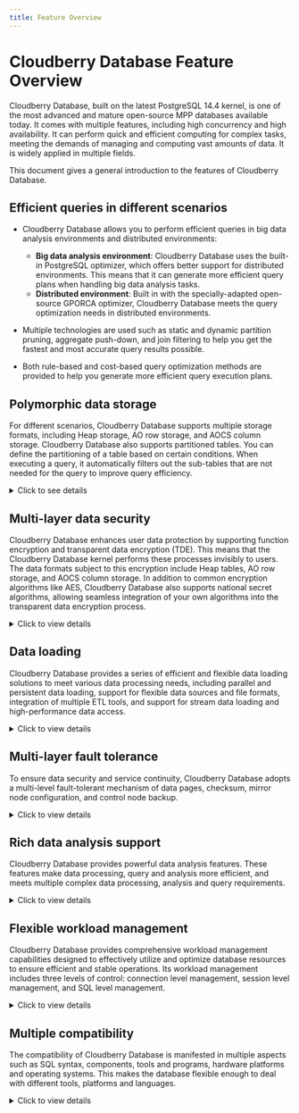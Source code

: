 ```yaml
---
title: Feature Overview
---
```


# Cloudberry Database Feature Overview

Cloudberry Database, built on the latest PostgreSQL 14.4 kernel, is one of the most advanced and mature open-source MPP databases available today. It comes with multiple features, including high concurrency and high availability. It can perform quick and efficient computing for complex tasks, meeting the demands of managing and computing vast amounts of data. It is widely applied in multiple fields.

This document gives a general introduction to the features of Cloudberry Database.

## Efficient queries in different scenarios

- Cloudberry Database allows you to perform efficient queries in big data analysis environments and distributed environments:

    - **Big data analysis environment**: Cloudberry Database uses the built-in PostgreSQL optimizer, which offers better support for distributed environments. This means that it can generate more efficient query plans when handling big data analysis tasks.
    - **Distributed environment**: Built in with the specially-adapted open-source GPORCA optimizer, Cloudberry Database meets the query optimization needs in distributed environments.

- Multiple technologies are used such as static and dynamic partition pruning, aggregate push-down, and join filtering to help you get the fastest and most accurate query results possible.
- Both rule-based and cost-based query optimization methods are provided to help you generate more efficient query execution plans.

## Polymorphic data storage

For different scenarios, Cloudberry Database supports multiple storage formats, including Heap storage, AO row storage, and AOCS column storage. Cloudberry Database also supports partitioned tables. You can define the partitioning of a table based on certain conditions. When executing a query, it automatically filters out the sub-tables that are not needed for the query to improve query efficiency.

<details>
<summary>Click to see details</summary>

- **Even data distribution**: By using Hash and Random methods for data distribution, Cloudberry Database takes better advantage of disk performance and solves I/O bottleneck issues.
- **Choice of multiple storage types**:

    - Row-based storage: Suitable for scenarios where most fields are frequently queried, and there are many random row accesses.
    - Column-based storage: When you need to query a small number of fields, this method can greatly save I/O operations, making it ideal for scenarios where large amounts of data are accessed frequently.

- **Special storage modes**: Cloudberry Database has different storage modes such as Heap storage, AO row storage, AOCS column storage to optimize the performance of different types of applications. At the finest granularity level of partitioning, a table can have multiple storage modes.
- **Support for partitioned tables**: You can define the partitioning of a table based on specific conditions. During querying, the system will automatically filter out the sub-tables that are not needed for the query, thus enhancing query efficiency.
- **Efficient data compression function**: Cloudberry Database supports multiple compression algorithms, such as Zlib 1-9 and Zstandard 1~19, to enhance data processing performance and maintain a balance between CPU and compression ratio.
- **Optimization for small tables**: You can choose to use the Replication Table and specify a custom Hash algorithm when creating the table, allowing for more flexible control of data distribution.

</details>

## Multi-layer data security

Cloudberry Database enhances user data protection by supporting function encryption and transparent data encryption (TDE). This means that the Cloudberry Database kernel performs these processes invisibly to users. The data formats subject to this encryption include Heap tables, AO row storage, and AOCS column storage. In addition to common encryption algorithms like AES, Cloudberry Database also supports national secret algorithms, allowing seamless integration of your own algorithms into the transparent data encryption process.

<details>
<summary>Click to view details</summary>

Cloudberry Database focuses on data security and provides security protection measures. These security measures are designed to satisfy different database environment needs and offer multi-layer security protection:

- **Database isolation**: In Cloudberry Database, data is not shared between databases, which achieves isolation in a multi-database environment. If cross-database access is needed, you can use the DBLink feature.
- **Internal data organization**: The logical organization of data in the database includes data objects such as tables, views, indexes, and functions. Data access can be performed across schemas.
- **Data storage security**: Cloudberry Database offers different storage modes to support data redundancy. It uses encryption methods including AES 128, 192, 256, DES, and national secret encryption to secure data storage. It also supports ciphertext authentication, which includes encryption algorithms like SCRAM-SHA-256, MD5, LDAP, RADIUS.
- **User data protection**: Cloudberry Database supports function encryption and decryption, and transparent data encryption and decryption. The process is implemented by the Cloudberry Database kernel without any user interaction. It supports data formats such as Heap tables, AO row storage, and AOCS column storage. In addition to common encryption algorithms like AES, it also supports national secret algorithms, allowing you to easily add your own algorithms into transparent data encryption.
- **Detailed permission settings**: To satisfy different users and objects (like schemas, tables, rows, columns, views, functions), Cloudberry Database provides a range of permission setting options. These include `SELECT`, `UPDATE`, execution rights, and ownership.

</details>

## Data loading

Cloudberry Database provides a series of efficient and flexible data loading solutions to meet various data processing needs, including parallel and persistent data loading, support for flexible data sources and file formats, integration of multiple ETL tools, and support for stream data loading and high-performance data access.

<details>
<summary>Click to view details</summary>

- **Parallel and persistent data loading**: Using external table technology, Cloudberry Database supports loading massive parallel and persistent data, and performs automatic conversion between character sets, such as from GBK to UTF-8. This feature makes data entry much smoother.

- **Flexible data source and file format support**: Cloudberry Database supports data sources such as external file servers, Hive, Hbase, HDFS or S3, and supports data formats such as CSV, Text, JSON, ORC, and Parquet. In addition, the database can also load compressed data files such as Zip.

- **Integrate multiple ETL tools**: DataStage, Informatica, Kettle and other ETL tools have been integrated into Cloudberry Database to facilitate data processing.

- **Support stream data loading**: Cloudberry Database can start multiple parallel read tasks for the subscribed Kafka topic, cache the read records, and load the records into the database via gpfdist after a certain time or number of records. This method can ensure the integrity of data without duplication or loss, and is very suitable for stream data collection and real-time analysis scenarios. Cloudberry Database supports data loading throughput of tens of millions per minute.

- **High-performance data access**: PXF is a built-in component of Cloudberry Database, which can map external data sources to external tables of Cloudberry Database to achieve parallel and high-speed data access. PXF supports the management and access of hybrid data ecology and helps realize the Data Fabric architecture.

</details>

## Multi-layer fault tolerance

To ensure data security and service continuity, Cloudberry Database adopts a multi-level fault-tolerant mechanism of data pages, checksum, mirror node configuration, and control node backup.

<details>

<summary>Click to view details</summary>

- **Checksum of data page**: In the underlying storage, Cloudberry Database uses the checksum mechanism to detect bad blocks to ensure data integrity.

- **Mirror node configuration**: By configuring mirror nodes among segments (or data nodes), Cloudberry Database can achieve high availability and failover of services. Once an unrecoverable failure of the primary node is detected, the system will automatically switch to the backup segment to ensure that user queries will not be affected.

- **Backup of control nodes**: Similar to segments, master nodes (or control nodes) can also be configured as backup nodes or standby nodes in case the master node fails. Once the master node fails, the system will automatically switch to the standby node to ensure the continuity of services.

</details>

## Rich data analysis support

Cloudberry Database provides powerful data analysis features. These features make data processing, query and analysis more efficient, and meets multiple complex data processing, analysis and query requirements.

<details>
<summary>Click to view details</summary>

- **Parallel optimizer and executor**: The Cloudberry Database kernel has a built-in parallel optimizer and executor, which is not only compatible with the PostgreSQL ecosystem, but also supports data partition pruning and multiple indexing technologies (including B-Tree, Bitmap, Hash, Brin, GIN), and JIT (expression just-in-time compilation processing).

- **Machine learning components - MADlib**: Cloudberry Database integrates MADlib components, providing users with fully SQL-driven machine learning features, enabling deep integration of algorithms, computing power, and data.

- **Support multiple programming languages**: Cloudberry Database provides developers with a rich choice of programming languages, including R, Python, Perl, Java, and PostgreSQL, so that they can easily write custom functions.

- **High-performance parallel computing based on MPP engine**: Cloudberry Database's MPP engine supports high-performance parallel computing, seamlessly integrated with SQL, and can perform fast computing and analysis on SQL execution results.

- **PostGIS geographic data processing**: Cloudberry Database introduces an upgraded version of PostGIS 2.X, supports its MPP architecture, and further improves the processing capability of geospatial data. Key features include:

     - Integrated object storage: supports directly loading large-capacity geospatial data from object storage (OSS) into the database.
     - Comprehensive spatial data type support: including geometry, geography, and raster.
     - Spatio-temporal index: Provides spatio-temporal index technology, which can effectively accelerate space- and time-related queries.
     - Complex spatial and geographic calculations: including sphere length calculations as well as spatial aggregation functions (such as contain, cover, intersect).

- **Cloudberry Database text component**: This component supports using ElasticSearch to accelerate file retrieval capabilities. Compared with traditional GIN data text query performance, this component has an order of magnitude improvement. It supports multiple word segmentation, natural language processing, and query result rendering.

</details>

## Flexible workload management

Cloudberry Database provides comprehensive workload management capabilities designed to effectively utilize and optimize database resources to ensure efficient and stable operations. Its workload management includes three levels of control: connection level management, session level management, and SQL level management.

<details>
<summary>Click to view details</summary>

- **Connection pool PGBouncer (connection-level management)**: Through the connection pool, Cloudberry Database manages user access in a unified manner, and limits the number of concurrently active users to improve efficiency, and avoid wasting resources caused by frequently creating and destructing service processes. The connection pool has a small memory footprint and can support high concurrent connections, using libevent for Socket communication to improve communication efficiency.

- **Resource Group (session-level management)**: Through resource groups, Cloudberry Database can analyze and categorize typical workloads, and quantify the CPU, memory, concurrency and other resources required by each workload. In this way, according to the actual needs of the workload, you can set a suitable resource group and dynamically adjust the resource usage to ensure the overall operating efficiency. At the same time, you can use rules to clean up idle sessions and release unnecessary resources.

- **Dynamic resource group allocation (SQL-level management)**: Through dynamic resource group allocation, Cloudberry Database can flexibly allocate resources before or during the execution of SQL statements, which can give priority to specific queries and shorten their execution time.

</details>

## Multiple compatibility

The compatibility of Cloudberry Database is manifested in multiple aspects such as SQL syntax, components, tools and programs, hardware platforms and operating systems. This makes the database flexible enough to deal with different tools, platforms and languages.

<details>
<summary>Click to view details</summary>

- **SQL compatibility**: Cloudberry Database is compatible with PostgreSQL and Greenplum syntax, supports SQL-92, SQL-99, and SQL 2003 standards, including SQL 2003 OLAP extensions, such as window functions, `rollup`, and `cube`.

- **Component compatibility**: Based on the PostgreSQL 14.4 kernel, Cloudberry Database is compatible with most of the PostgreSQL components and extensions commonly used.

- **Tool and program compatibility**: Good connectivity with various BI tools, mining forecasting tools, ETL tools, and J2EE/.NET applications.

- **Hardware platform compatibility**: Can run on a variety of hardware architectures, including X86, ARM, Phytium, Kunpeng, and Haiguang.

- **Operating system compatibility**: Compatible with multiple operating system environments, such as CentOS, Ubuntu, Kylin, and BC-Linux.

</details>
